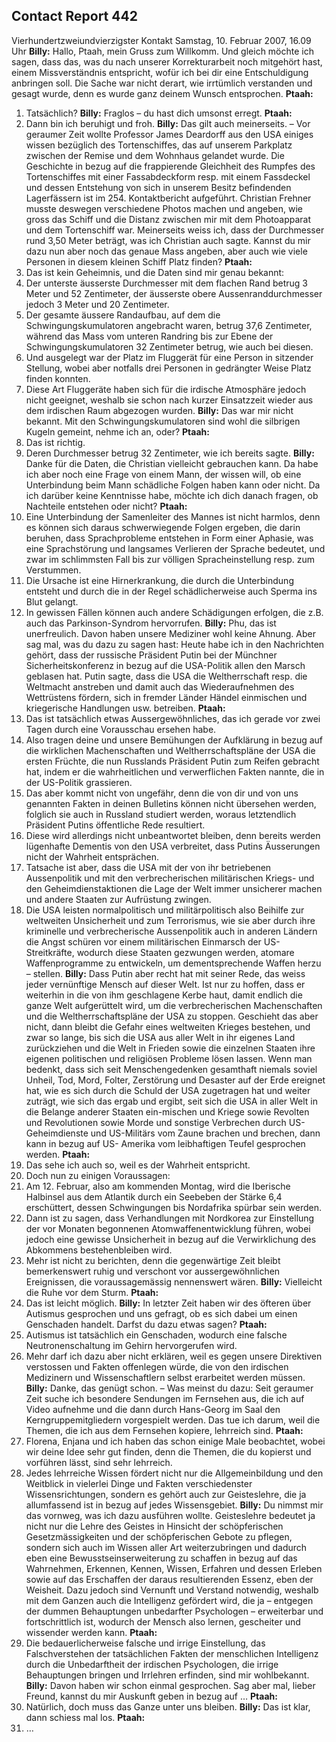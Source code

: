 ## Contact Report 442
Vierhundertzweiundvierzigster Kontakt
Samstag, 10. Februar 2007, 16.09 Uhr
**Billy:**
Hallo, Ptaah, mein Gruss zum Willkomm. Und gleich möchte ich sagen, dass das, was du nach unserer Korrekturarbeit noch mitgehört hast, einem Missverständnis entspricht, wofür ich bei dir eine Entschuldigung anbringen soll. Die Sache war nicht derart, wie irrtümlich verstanden und gesagt wurde, denn es wurde ganz deinem Wunsch entsprochen.
**Ptaah:**
1. Tatsächlich?
**Billy:**
Fraglos – du hast dich umsonst erregt.
**Ptaah:**
2. Dann bin ich beruhigt und froh.
**Billy:**
Das gilt auch meinerseits. – Vor geraumer Zeit wollte Professor James Deardorff aus den USA einiges wissen bezüglich des Tortenschiffes, das auf unserem Parkplatz zwischen der Remise und dem Wohnhaus gelandet wurde. Die Geschichte in bezug auf die frappierende Gleichheit des Rumpfes des Tortenschiffes mit einer Fassabdeckform resp. mit einem Fassdeckel und dessen Entstehung von sich in unserem Besitz befindenden Lagerfässern ist im 254. Kontaktbericht aufgeführt. Christian Frehner musste deswegen verschiedene Photos machen und angeben, wie gross das Schiff und die Distanz zwischen mir mit dem Photoapparat und dem Tortenschiff war. Meinerseits weiss ich, dass der Durchmesser rund 3,50 Meter beträgt, was ich Christian auch sagte. Kannst du mir dazu nun aber noch das genaue Mass angeben, aber auch wie viele Personen in diesem kleinen Schiff Platz finden?
**Ptaah:**
3. Das ist kein Geheimnis, und die Daten sind mir genau bekannt:
4. Der unterste äusserste Durchmesser mit dem flachen Rand betrug 3 Meter und 52 Zentimeter, der äusserste obere Aussenranddurchmesser jedoch 3 Meter und 20 Zentimeter.
5. Der gesamte äussere Randaufbau, auf dem die Schwingungskumulatoren angebracht waren, betrug 37,6 Zentimeter, während das Mass vom unteren Randring bis zur Ebene der Schwingungskumulatoren 32 Zentimeter betrug, wie auch bei diesen.
6. Und ausgelegt war der Platz im Fluggerät für eine Person in sitzender Stellung, wobei aber notfalls drei Personen in gedrängter Weise Platz finden konnten.
7. Diese Art Fluggeräte haben sich für die irdische Atmosphäre jedoch nicht geeignet, weshalb sie schon nach kurzer Einsatzzeit wieder aus dem irdischen Raum abgezogen wurden.
**Billy:**
Das war mir nicht bekannt. Mit den Schwingungskumulatoren sind wohl die silbrigen Kugeln gemeint, nehme ich an, oder?
**Ptaah:**
8. Das ist richtig.
9. Deren Durchmesser betrug 32 Zentimeter, wie ich bereits sagte.
**Billy:**
Danke für die Daten, die Christian vielleicht gebrauchen kann. Da habe ich aber noch eine Frage von einem Mann, der wissen will, ob eine Unterbindung beim Mann schädliche Folgen haben kann oder nicht. Da ich darüber keine Kenntnisse habe, möchte ich dich danach fragen, ob Nachteile entstehen oder nicht?
**Ptaah:**
10. Eine Unterbindung der Samenleiter des Mannes ist nicht harmlos, denn es können sich daraus schwerwiegende Folgen ergeben, die darin beruhen, dass Sprachprobleme entstehen in Form einer Aphasie, was eine Sprachstörung und langsames Verlieren der Sprache bedeutet, und zwar im schlimmsten Fall bis zur völligen Spracheinstellung resp. zum Verstummen.
11. Die Ursache ist eine Hirnerkrankung, die durch die Unterbindung entsteht und durch die in der Regel schädlicherweise auch Sperma ins Blut gelangt.
12. In gewissen Fällen können auch andere Schädigungen erfolgen, die z.B. auch das Parkinson-Syndrom hervorrufen.
**Billy:**
Phu, das ist unerfreulich. Davon haben unsere Mediziner wohl keine Ahnung. Aber sag mal, was du dazu zu sagen hast: Heute habe ich in den Nachrichten gehört, dass der russische Präsident Putin bei der Münchner Sicherheitskonferenz in bezug auf die USA-Politik allen den Marsch geblasen hat. Putin sagte, dass die USA die Weltherrschaft resp. die Weltmacht anstreben und damit auch das Wiederaufnehmen des Wettrüstens fördern, sich in fremder Länder Händel einmischen und kriegerische Handlungen usw. betreiben.
**Ptaah:**
13. Das ist tatsächlich etwas Aussergewöhnliches, das ich gerade vor zwei Tagen durch eine Vorausschau ersehen habe.
14. Also tragen deine und unsere Bemühungen der Aufklärung in bezug auf die wirklichen Machenschaften und Weltherrschaftspläne der USA die ersten Früchte, die nun Russlands Präsident Putin zum Reifen gebracht hat, indem er die wahrheitlichen und verwerflichen Fakten nannte, die in der US-Politik grassieren.
15. Das aber kommt nicht von ungefähr, denn die von dir und von uns genannten Fakten in deinen Bulletins können nicht übersehen werden, folglich sie auch in Russland studiert werden, woraus letztendlich Präsident Putins öffentliche Rede resultiert.
16. Diese wird allerdings nicht unbeantwortet bleiben, denn bereits werden lügenhafte Dementis von den USA verbreitet, dass Putins Äusserungen nicht der Wahrheit entsprächen.
17. Tatsache ist aber, dass die USA mit der von ihr betriebenen Aussenpolitik und mit den verbrecherischen militärischen Kriegs- und den Geheimdienstaktionen die Lage der Welt immer unsicherer machen und andere Staaten zur Aufrüstung zwingen.
18. Die USA leisten normalpolitisch und militärpolitisch also Beihilfe zur weltweiten Unsicherheit und zum Terrorismus, wie sie aber durch ihre kriminelle und verbrecherische Aussenpolitik auch in anderen Ländern die Angst schüren vor einem militärischen Einmarsch der US-Streitkräfte, wodurch diese Staaten gezwungen werden, atomare Waffenprogramme zu entwickeln, um dementsprechende Waffen herzu – stellen.
**Billy:**
Dass Putin aber recht hat mit seiner Rede, das weiss jeder vernünftige Mensch auf dieser Welt. Ist nur zu hoffen, dass er weiterhin in die von ihm geschlagene Kerbe haut, damit endlich die ganze Welt aufgerüttelt wird, um die verbrecherischen Machenschaften und die Weltherrschaftspläne der USA zu stoppen. Geschieht das aber nicht, dann bleibt die Gefahr eines weltweiten Krieges bestehen, und zwar so lange, bis sich die USA aus aller Welt in ihr eigenes Land zurückziehen und die Welt in Frieden sowie die einzelnen Staaten ihre eigenen politischen und religiösen Probleme lösen lassen. Wenn man bedenkt, dass sich seit Menschengedenken gesamthaft niemals soviel Unheil, Tod, Mord, Folter, Zerstörung und Desaster auf der Erde ereignet hat, wie es sich durch die Schuld der USA zugetragen hat und weiter zuträgt, wie sich das ergab und ergibt, seit sich die USA in aller Welt in die Belange anderer Staaten ein-mischen und Kriege sowie Revolten und Revolutionen sowie Morde und sonstige Verbrechen durch US-Geheimdienste und US-Militärs vom Zaune brachen und brechen, dann kann in bezug auf US- Amerika vom leibhaftigen Teufel gesprochen werden.
**Ptaah:**
19. Das sehe ich auch so, weil es der Wahrheit entspricht.
20. Doch nun zu einigen Voraussagen:
21. Am 12. Februar, also am kommenden Montag, wird die Iberische Halbinsel aus dem Atlantik durch ein Seebeben der Stärke 6,4 erschüttert, dessen Schwingungen bis Nordafrika spürbar sein werden.
22. Dann ist zu sagen, dass Verhandlungen mit Nordkorea zur Einstellung der vor Monaten begonnenen Atomwaffenentwicklung führen, wobei jedoch eine gewisse Unsicherheit in bezug auf die Verwirklichung des Abkommens bestehenbleiben wird.
23. Mehr ist nicht zu berichten, denn die gegenwärtige Zeit bleibt bemerkenswert ruhig und verschont vor aussergewöhnlichen Ereignissen, die voraussagemässig nennenswert wären.
**Billy:**
Vielleicht die Ruhe vor dem Sturm.
**Ptaah:**
24. Das ist leicht möglich.
**Billy:**
In letzter Zeit haben wir des öfteren über Autismus gesprochen und uns gefragt, ob es sich dabei um einen Genschaden handelt. Darfst du dazu etwas sagen?
**Ptaah:**
25. Autismus ist tatsächlich ein Genschaden, wodurch eine falsche Neutronenschaltung im Gehirn hervorgerufen wird.
26. Mehr darf ich dazu aber nicht erklären, weil es gegen unsere Direktiven verstossen und Fakten offenlegen würde, die von den irdischen Medizinern und Wissenschaftlern selbst erarbeitet werden müssen.
**Billy:**
Danke, das genügt schon. – Was meinst du dazu: Seit geraumer Zeit suche ich besondere Sendungen im Fernsehen aus, die ich auf Video aufnehme und die dann durch Hans-Georg im Saal den Kerngruppemitgliedern vorgespielt werden. Das tue ich darum, weil die Themen, die ich aus dem Fernsehen kopiere, lehrreich sind.
**Ptaah:**
27. Florena, Enjana und ich haben das schon einige Male beobachtet, wobei wir deine Idee sehr gut finden, denn die Themen, die du kopierst und vorführen lässt, sind sehr lehrreich.
28. Jedes lehrreiche Wissen fördert nicht nur die Allgemeinbildung und den Weitblick in vielerlei Dinge und Fakten verschiedenster Wissensrichtungen, sondern es gehört auch zur Geisteslehre, die ja allumfassend ist in bezug auf jedes Wissensgebiet.
**Billy:**
Du nimmst mir das vornweg, was ich dazu ausführen wollte. Geisteslehre bedeutet ja nicht nur die Lehre des Geistes in Hinsicht der schöpferischen Gesetzmässigkeiten und der schöpferischen Gebote zu pflegen, sondern sich auch im Wissen aller Art weiterzubringen und dadurch eben eine Bewusstseinserweiterung zu schaffen in bezug auf das Wahrnehmen, Erkennen, Kennen, Wissen, Erfahren und dessen Erleben sowie auf das Erschaffen der daraus resultierenden Essenz, eben der Weisheit. Dazu jedoch sind Vernunft und Verstand notwendig, weshalb mit dem Ganzen auch die Intelligenz gefördert wird, die ja – entgegen der dummen Behauptungen unbedarfter Psychologen – erweiterbar und fortschrittlich ist, wodurch der Mensch also lernen, gescheiter und wissender werden kann.
**Ptaah:**
29. Die bedauerlicherweise falsche und irrige Einstellung, das Falschverstehen der tatsächlichen Fakten der menschlichen Intelligenz durch die Unbedarftheit der irdischen Psychologen, die irrige Behauptungen bringen und Irrlehren erfinden, sind mir wohlbekannt.
**Billy:**
Davon haben wir schon einmal gesprochen. Sag aber mal, lieber Freund, kannst du mir Auskunft geben in bezug auf …
**Ptaah:**
30. Natürlich, doch muss das Ganze unter uns bleiben.
**Billy:**
Das ist klar, dann schiess mal los.
**Ptaah:**
31. …